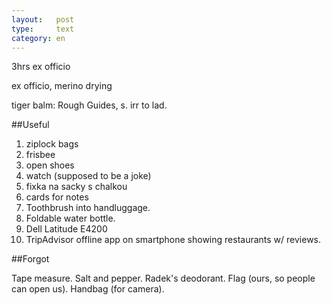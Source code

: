 ```yaml
---
layout:   post
type:     text
category: en
---
```


3hrs ex officio

ex officio, merino drying

tiger balm: Rough Guides, s. irr to lad.

##Useful

1. ziplock bags
1. frisbee
1. open shoes
1. watch (supposed to be a joke)
1. fixka na sacky s chalkou
1. cards for notes
1. Toothbrush into handluggage.
1. Foldable water bottle.
1. Dell Latitude E4200
1. TripAdvisor offline app on smartphone showing restaurants w/ reviews.

##Forgot

Tape measure.
Salt and pepper.
Radek's deodorant.
Flag (ours, so people can open us).
Handbag (for camera).